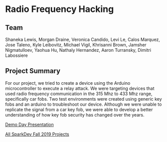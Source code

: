# Radio Frequency Hacking

## Team

Shaneka Lewis, Morgan Draine, Veronica Candido, Levi Le, Calos Marquez, Jose Taleno, Kyle Leibovitz, Michael Vigil, Khrisanni Brown, Jamsher Nigmatulloev, Yaohua Hu, Nathaly Hernandez, Aaron Turransky, Dimitri Labossiere

## Project Summary

For our project, we tried to create a device using the Arduino microcontroller to execute a relay attack. We were targeting devices that used radio frequency communication in the 315 Mhz to 433 Mhz range, specifically car fobs. Two test environments were created using generic key fobs and an arduino to troubleshoot our device. Although we were unable to replicate the signal from a car key fob, we were able to develop a better understanding of how key fob security has changed over the years.

[Demo Day Presentation](/SparkDev_Fall_2019_Poster.pdf)

[All SparkDev Fall 2019 Projects](github.com/SparkDevF19)
